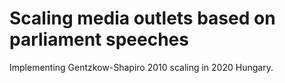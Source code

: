 # Scaling media outlets based on parliament speeches

Implementing Gentzkow-Shapiro 2010 scaling in 2020 Hungary.